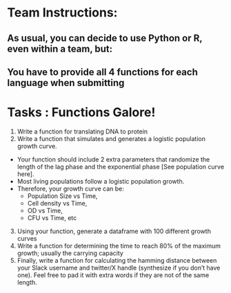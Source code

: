 # Team Instructions:

## As usual, you can decide to use Python or R, even within a team, but:
You have to provide all 4 functions for each language when submitting
---
# Tasks : Functions Galore!
1. Write a function for translating DNA to protein
2. Write a function that simulates and generates a logistic population growth curve. 
* Your function should include 2 extra parameters that randomize the length of the lag phase and the exponential phase [See population curve here]. 
* Most living populations follow a logistic population growth.
* Therefore, your growth curve can be: 
    * Population Size vs Time, 
    * Cell density vs Time, 
    * OD vs Time, 
    * CFU vs Time, etc
3. Using your function, generate a dataframe with 100 different growth curves
4. Write a function for determining the time to reach 80% of the maximum growth; usually the carrying capacity
5. Finally, write a function for calculating the hamming distance between your Slack username and twitter/X handle (synthesize if you don’t have one). Feel free to pad it with extra words if they are not of the same length.